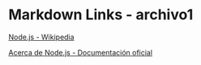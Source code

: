 # Markdown Links - archivo1

[Node.js - Wikipedia](https://es.wikpedia.org/wiki/Node.js)

[Acerca de Node.js - Documentación oficial](https://nodejs.org/es/about/)
